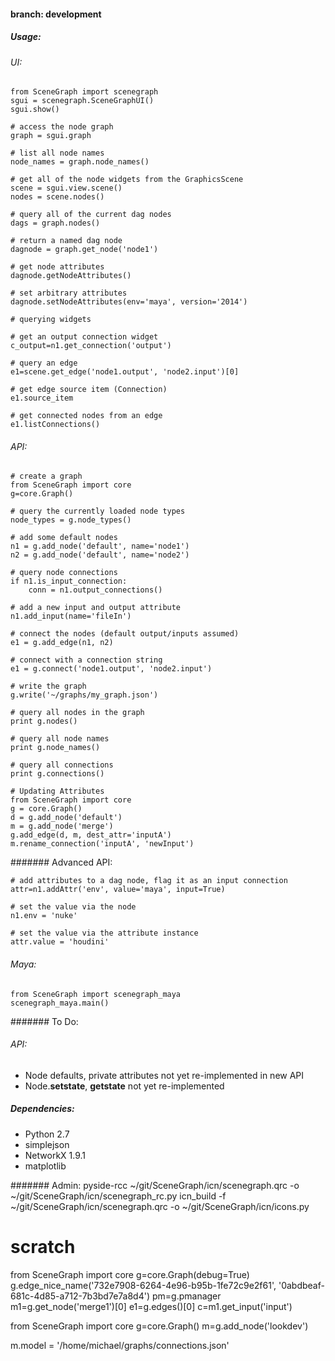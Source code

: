 #### branch: development

##### Usage:

###### UI:

    from SceneGraph import scenegraph
    sgui = scenegraph.SceneGraphUI()
    sgui.show()
    
    # access the node graph
    graph = sgui.graph

    # list all node names
    node_names = graph.node_names()

    # get all of the node widgets from the GraphicsScene
    scene = sgui.view.scene()
    nodes = scene.nodes()

    # query all of the current dag nodes
    dags = graph.nodes()

    # return a named dag node
    dagnode = graph.get_node('node1')

    # get node attributes
    dagnode.getNodeAttributes()
        
    # set arbitrary attributes
    dagnode.setNodeAttributes(env='maya', version='2014')

    # querying widgets

    # get an output connection widget
    c_output=n1.get_connection('output')

    # query an edge 
    e1=scene.get_edge('node1.output', 'node2.input')[0]

    # get edge source item (Connection)
    e1.source_item

    # get connected nodes from an edge
    e1.listConnections()


###### API:

    # create a graph
    from SceneGraph import core
    g=core.Graph()

    # query the currently loaded node types
    node_types = g.node_types()

    # add some default nodes
    n1 = g.add_node('default', name='node1')
    n2 = g.add_node('default', name='node2')

    # query node connections
    if n1.is_input_connection:
        conn = n1.output_connections()

    # add a new input and output attribute
    n1.add_input(name='fileIn')

    # connect the nodes (default output/inputs assumed)
    e1 = g.add_edge(n1, n2)

    # connect with a connection string
    e1 = g.connect('node1.output', 'node2.input')

    # write the graph
    g.write('~/graphs/my_graph.json')

    # query all nodes in the graph
    print g.nodes()

    # query all node names
    print g.node_names()

    # query all connections
    print g.connections()

    # Updating Attributes
    from SceneGraph import core
    g = core.Graph()
    d = g.add_node('default')
    m = g.add_node('merge')
    g.add_edge(d, m, dest_attr='inputA')
    m.rename_connection('inputA', 'newInput')

####### Advanced API:

    # add attributes to a dag node, flag it as an input connection
    attr=n1.addAttr('env', value='maya', input=True)

    # set the value via the node
    n1.env = 'nuke'

    # set the value via the attribute instance
    attr.value = 'houdini'


###### Maya:
    from SceneGraph import scenegraph_maya
    scenegraph_maya.main()



####### To Do:
###### API:
- Node defaults, private attributes not yet re-implemented in new API
- Node.__setstate__, __getstate__ not yet re-implemented

##### Dependencies:
- Python 2.7
- simplejson
- NetworkX 1.9.1
- matplotlib


####### Admin:
pyside-rcc ~/git/SceneGraph/icn/scenegraph.qrc -o ~/git/SceneGraph/icn/scenegraph_rc.py
icn_build -f ~/git/SceneGraph/icn/scenegraph.qrc -o ~/git/SceneGraph/icn/icons.py

# scratch
from SceneGraph import core
g=core.Graph(debug=True)
g.edge_nice_name('732e7908-6264-4e96-b95b-1fe72c9e2f61', '0abdbeaf-681c-4d85-a712-7b3bd7e7a8d4')
pm=g.pmanager
m1=g.get_node('merge1')[0]
e1=g.edges()[0]
c=m1.get_input('input')

from SceneGraph import core
g=core.Graph()
m=g.add_node('lookdev')

m.model = '/home/michael/graphs/connections.json'